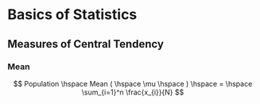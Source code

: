 # Basics of Statistics

## Measures of Central Tendency

### Mean

$$
Population \hspace Mean ( \hspace \mu \hspace ) \hspace = \hspace \sum_{i=1}^n \frac{x_{i}}{N}
$$
